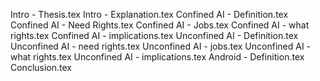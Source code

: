 Intro - Thesis.tex
Intro - Explanation.tex
Confined AI - Definition.tex
Confined AI - Need Rights.tex
Confined AI - Jobs.tex
Confined AI - what rights.tex
Confined AI - implications.tex
Unconfined AI - Definition.tex
Unconfined AI - need rights.tex
Unconfined AI - jobs.tex
Unconfined AI - what rights.tex
Unconfined AI - implications.tex
Android - Definition.tex
Conclusion.tex